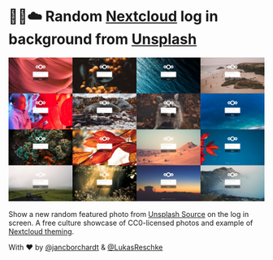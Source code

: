 # 📸🔀☁️ Random [Nextcloud](https://nextcloud.com) log in background from [Unsplash](https://unsplash.com/)

![](unsplash.jpg)

Show a new random featured photo from [Unsplash Source](https://source.unsplash.com/) on the log in screen. A free culture showcase of CC0-licensed photos and example of [Nextcloud theming](https://docs.nextcloud.com/server/12/admin_manual/configuration_server/theming.html).

With ♥️ by [@jancborchardt](https://github.com/jancborchardt/) & [@LukasReschke](https://github.com/LukasReschke)
